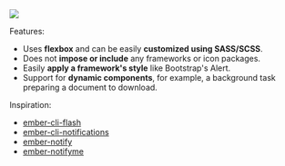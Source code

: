 <div class="flex flex-col">
  <div class="self-center">
    <img src="{{rootUrl}}assets/images/notification-demo.gif" />
  </div>
</div>

Features:

* Uses **flexbox** and can be easily **customized using SASS/SCSS**.
* Does not **impose or include** any frameworks or icon packages.
* Easily **apply a framework's style** like Bootstrap's Alert.
* Support for **dynamic components**, for example, a background task
preparing a document to download.

Inspiration:

* [ember-cli-flash](https://github.com/poteto/ember-cli-flash)
* [ember-cli-notifications](https://github.com/stonecircle/ember-cli-notifications)
* [ember-notify](https://github.com/aexmachina/ember-notify)
* [ember-notifyme](https://github.com/IgorKvasn/ember-notifyme)
